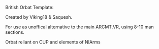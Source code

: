 British Orbat Template:

Created by Viking18 & Saquesh.

For use as unoffical alternative to the main ARCMT.VR, using 8-10 man sections.

Orbat reliant on CUP and elements of NIArms